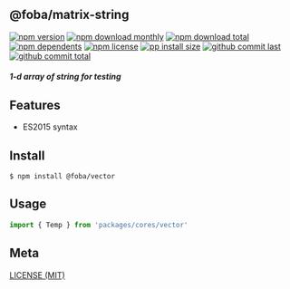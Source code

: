 ## @foba/matrix-string

[![npm version][badge-npm-version]][url-npm]
[![npm download monthly][badge-npm-download-monthly]][url-npm]
[![npm download total][badge-npm-download-total]][url-npm]
[![npm dependents][badge-npm-dependents]][url-github]
[![npm license][badge-npm-license]][url-npm]
[![pp install size][badge-pp-install-size]][url-pp]
[![github commit last][badge-github-last-commit]][url-github]
[![github commit total][badge-github-commit-count]][url-github]

[//]: <> (Shields)
[badge-npm-version]: https://flat.badgen.net/npm/v/@foba/matrix-string
[badge-npm-download-monthly]: https://flat.badgen.net/npm/dm/@foba/matrix-string
[badge-npm-download-total]:https://flat.badgen.net/npm/dt/@foba/matrix-string
[badge-npm-dependents]: https://flat.badgen.net/npm/dependents/@foba/matrix-string
[badge-npm-license]: https://flat.badgen.net/npm/license/@foba/matrix-string
[badge-pp-install-size]: https://flat.badgen.net/packagephobia/install/@foba/matrix-string
[badge-github-last-commit]: https://flat.badgen.net/github/last-commit/hoyeungw/foba
[badge-github-commit-count]: https://flat.badgen.net/github/commits/hoyeungw/foba

[//]: <> (Link)
[url-npm]: https://npmjs.org/package/@foba/matrix-string
[url-pp]: https://packagephobia.now.sh/result?p=@foba/matrix-string
[url-github]: https://github.com/hoyeungw/foba

##### 1-d array of string for testing

## Features

- ES2015 syntax

## Install
```console
$ npm install @foba/vector
```

## Usage
```js
import { Temp } from 'packages/cores/vector'
```

## Meta
[LICENSE (MIT)](/LICENSE)

